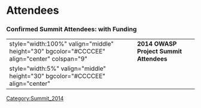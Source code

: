 # Attendees

### Confirmed Summit Attendees: with Funding

|                                                                                              |                                         |
| -------------------------------------------------------------------------------------------- | --------------------------------------- |
| style="width:100%" valign="middle" height="30" bgcolor="\#CCCCEE" align="center" colspan="9" | **2014 OWASP Project Summit Attendees** |
| style="width:5%" valign="middle" height="30" bgcolor="\#CCCCEE" align="center"               |                                         |

[Category:Summit_2014](Category:Summit_2014 "wikilink")